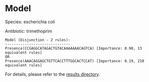 
# Model

Species: escherichia coli

Antibiotic: trimethoprim

```
Model (Disjunction - 2 rules):
------------------------------
Presence(CCGAGGCATAGACTGTACAAAAAAACAGTCA) [Importance: 0.90, 13 equivalent rules]
OR
Presence(AAACAGGAGCTGTTCACCTTTGGCACTCCAT) [Importance: 0.19, 210 equivalent rules]

```

For details, please refer to the [results directory](../../../../../results/scm_b/escherichia+coli/trimethoprim/repeat_4/).

